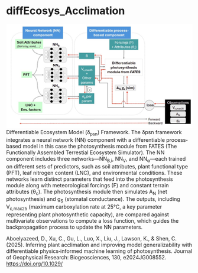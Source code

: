 # diffEcosys_Acclimation

![framework](Framework/diffEcosys_framework.jpg) 
Differentiable Ecosystem Model (δ<sub>psn</sub>) Framework. The δpsn framework integrates a neural network (NN)
component with a differentiable process‐based model in this case the photosynthesis module from FATES (The Functionally Assembled Terrestial Ecosystem Simulator). The NN
component includes three networks—NN<sub>B,i</sub>, NN<sub>V</sub>, and NN<sub>⍺</sub>—each trained on different sets of predictors, such as soil
attributes, plant functional type (PFT), leaf nitrogen content (LNC), and environmental conditions. These networks learn
distinct parameters that feed into the photosynthesis module along with meteorological forcings (F) and constant terrain
attributes (θ<sub>c</sub>). The photosynthesis module then simulates A<sub>N</sub> (net photosynthesis) and g<sub>S</sub> (stomatal conductance). The
outputs, including V<sub>c,max25</sub> (maximum carboxylation rate at 25°C, a key parameter representing plant photosynthetic
capacity), are compared against multivariate observations to compute a loss function, which guides the backpropagation
process to update the NN parameters.

Aboelyazeed, D., Xu, C., Gu, L., Luo, X.,
Liu, J., Lawson, K., & Shen, C. (2025).
Inferring plant acclimation and improving
model generalizability with differentiable
physics‐informed machine learning of
photosynthesis. Journal of Geophysical
Research: Biogeosciences, 130,
e2024JG008552. https://doi.org/10.1029/

